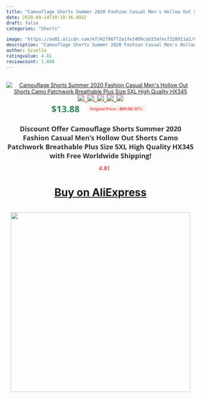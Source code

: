 ```yaml
---
title: "Camouflage Shorts Summer 2020 Fashion Casual Men's Hollow Out Shorts Camo Patchwork Breathable Plus Size 5XL High Quality HX345"
date: 2020-09-24T10:10:36.892Z
draft: false
categories: "Shorts"

image: "https://ae01.alicdn.com/kf/H2796f72a1fe3409cab33afecf328911a2/Camouflage-Shorts-Summer-2020-Fashion-Casual-Men-s-Hollow-Out-Shorts-Camo-Patchwork-Breathable-Plus-Size.jpg"
description: "Camouflage Shorts Summer 2020 Fashion Casual Men's Hollow Out Shorts Camo Patchwork Breathable Plus Size 5XL High Quality HX345"
author: Giselle
ratingvalue: 4.81
reviewcount: 1.888
---
```

<br>
<div style="text-align: center;">
<a href="https://s.click.aliexpress.com/e/_AsEYgV" target="_blank" rel="nofollow noopener noreferrer"><img alt="Camouflage Shorts Summer 2020 Fashion Casual Men's Hollow Out Shorts Camo Patchwork Breathable Plus Size 5XL High Quality HX345" class="magnifier-image" src="https://ae01.alicdn.com/kf/H2796f72a1fe3409cab33afecf328911a2/Camouflage-Shorts-Summer-2020-Fashion-Casual-Men-s-Hollow-Out-Shorts-Camo-Patchwork-Breathable-Plus-Size.jpg_640x640.jpg">
<br>
<img style="border:1px solid salmon" src="https://ae01.alicdn.com/kf/H2796f72a1fe3409cab33afecf328911a2/Camouflage-Shorts-Summer-2020-Fashion-Casual-Men-s-Hollow-Out-Shorts-Camo-Patchwork-Breathable-Plus-Size.jpg_120x120.jpg">&nbsp;&nbsp;<img style="border:1px solid salmon" src="https://ae01.alicdn.com/kf/H3834cc60438d46689017482b19615dddy/Camouflage-Shorts-Summer-2020-Fashion-Casual-Men-s-Hollow-Out-Shorts-Camo-Patchwork-Breathable-Plus-Size.jpg_120x120.jpg">&nbsp;&nbsp;<img style="border:1px solid salmon" src="https://ae01.alicdn.com/kf/H3942136c76234174806912dc8604164aR/Camouflage-Shorts-Summer-2020-Fashion-Casual-Men-s-Hollow-Out-Shorts-Camo-Patchwork-Breathable-Plus-Size.jpg_120x120.jpg">&nbsp;&nbsp;<img style="border:1px solid salmon" src="https://ae01.alicdn.com/kf/H76653ee98fd64566878b040878820005j/Camouflage-Shorts-Summer-2020-Fashion-Casual-Men-s-Hollow-Out-Shorts-Camo-Patchwork-Breathable-Plus-Size.jpg_120x120.jpg">&nbsp;&nbsp;<img style="border:1px solid salmon" src="https://ae01.alicdn.com/kf/Hb6763c1467f6463a9112daf6803f782e3/Camouflage-Shorts-Summer-2020-Fashion-Casual-Men-s-Hollow-Out-Shorts-Camo-Patchwork-Breathable-Plus-Size.jpg_120x120.jpg"></a></div><br0>
<div style="text-align: center;"><span style="background-color: white; border: 0px; box-sizing: border-box; color: seagreen; display: inline-block; font-family: &quot;open sans&quot; , &quot;arial&quot; , &quot;helvetica&quot; , sans-serif , &quot;heiti&quot;; font-size: 24px; font-stretch: inherit; font-weight: 700; line-height: inherit; margin: 0px 10px 0px 0px; padding: 0px; vertical-align: middle;">$13.88 </span>
<span style="background: rgb(255 , 241 , 241); border-radius: 3px; border: 0px; box-sizing: border-box; color: #ff4747; display: inline-block; font-family: inherit; font-size: 12px; font-stretch: inherit; font-style: inherit; font-variant: inherit; font-weight: 600; line-height: inherit; margin: 0px; padding: 2px 5px; transform: scale(0.9); vertical-align: middle;">Original Price : <b style="text-decoration: line-through;">$21.35 </b> 35%&nbsp;&nbsp;</span></div>
<h1 style="color: #333333; display: inline-block; font-family: &quot;open sans&quot; , &quot;arial&quot; , &quot;helvetica&quot; , sans-serif , &quot;heiti&quot;; font-size: 18px; font-stretch: inherit; font-weight: 700; text-align: center;">Discount Offer Camouflage Shorts Summer 2020 Fashion Casual Men's Hollow Out Shorts Camo Patchwork Breathable Plus Size 5XL High Quality HX345 with Free Worldwide Shipping!</h1>
<div style="color: #ff4747; text-align: center;">
<img src="https://4.bp.blogspot.com/-M0ZcTcb-5uY/XleCXlxnR4I/AAAAAAAAAEc/OrjgMkXV1oMQFaCRZj5HQwOCBcu3w1FegCPcBGAYYCw/s1600/star.png" style="height: 15px;">&nbsp;<b>4.81</b></div>
<div class="button_cont" align="center"><a class="buynow_a" href="https://s.click.aliexpress.com/e/_AsEYgV" target="_blank" rel="nofollow noopener noreferrer"><H1>Buy on AliExpress</H1></a></div><br>
<div class="separator" style="clear: both; text-align: center;">
<img src="https://lh3.googleusercontent.com/-pTy5HemUv9M/XlePHvY0dAI/AAAAAAAAAE4/0nX5iRUoIWY8eMW9Dpxeirr157OZliDIgCLcBGAsYHQ/s1600/badge.gif" width="480">
</div>
